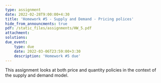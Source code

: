```yaml
---
type: assignment
date: 2022-02-28T9:00:00+4:30
title: 'Homework #5 - Supply and Demand - Pricing polices'
hide_from_announcments: true
pdf: /static_files/assignments/HW_5.pdf
attachment: 
solutions: 
due_event: 
    type: due
    date: 2022-03-06T23:59:00+3:30
    description: 'Homework #5 due'
---
```

This assignment looks at both price and quantity policies in the context of the supply and demand model. 